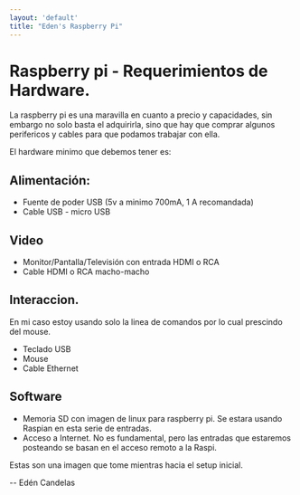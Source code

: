 ```yaml
---
layout: 'default'
title: "Eden's Raspberry Pi"
---
```


# Raspberry pi - Requerimientos de Hardware.

La raspberry pi es una maravilla en cuanto a precio y capacidades, sin embargo
no solo basta el adquirirla, sino que hay que comprar algunos perifericos y 
cables para que podamos trabajar con ella.

El hardware minimo que debemos tener es:

## Alimentación:

* Fuente de poder USB (5v a minimo 700mA, 1 A recomandada)
* Cable USB - micro USB

## Video

* Monitor/Pantalla/Televisión con entrada HDMI o RCA
* Cable HDMI o RCA macho-macho

## Interaccion. 

En mi caso estoy usando solo la linea de comandos por lo cual prescindo del 
mouse.

 * Teclado USB
 * Mouse
 * Cable Ethernet

## Software

 * Memoria SD con imagen de linux para raspberry pi. Se estara usando Raspian 
   en esta serie de entradas.
 * Acceso a Internet. No es fundamental, pero las entradas que estaremos 
   posteando se basan en el acceso remoto a la Raspi.

Estas son una imagen que tome mientras hacia el setup inicial.

--
Edén Candelas
